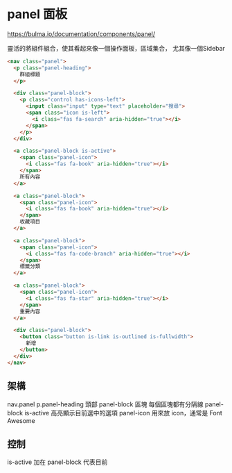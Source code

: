 # panel 面板

https://bulma.io/documentation/components/panel/

靈活的將組件組合，使其看起來像一個操作面板，區域集合，
尤其像一個Sidebar

```html
<nav class="panel">
  <p class="panel-heading">
    群組標題
  </p>

  <div class="panel-block">
    <p class="control has-icons-left">
      <input class="input" type="text" placeholder="搜尋">
      <span class="icon is-left">
        <i class="fas fa-search" aria-hidden="true"></i>
      </span>
    </p>
  </div>

  <a class="panel-block is-active">
    <span class="panel-icon">
      <i class="fas fa-book" aria-hidden="true"></i>
    </span>
    所有內容
  </a>

  <a class="panel-block">
    <span class="panel-icon">
      <i class="fas fa-book" aria-hidden="true"></i>
    </span>
    收藏項目
  </a>

  <a class="panel-block">
    <span class="panel-icon">
      <i class="fas fa-code-branch" aria-hidden="true"></i>
    </span>
    標籤分類
  </a>

  <a class="panel-block">
    <span class="panel-icon">
      <i class="fas fa-star" aria-hidden="true"></i>
    </span>
    重要內容
  </a>

  <div class="panel-block">
    <button class="button is-link is-outlined is-fullwidth">
      新增
    </button>
  </div>
</nav>

```

## 架構
nav.panel
    p.panel-heading  頭部
    panel-block   區塊 每個區塊都有分隔線
    panel-block is-active   高亮顯示目前選中的選項
    panel-icon  用來放 icon，通常是 Font Awesome

## 控制
is-active 加在 panel-block 代表目前
